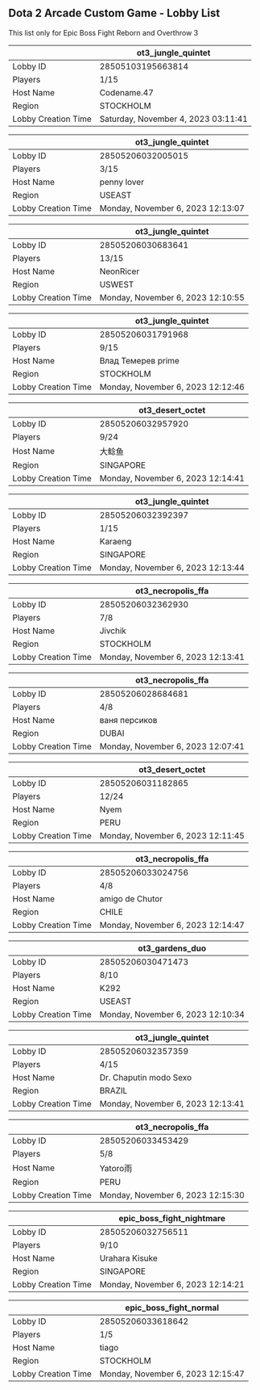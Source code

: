 ## Dota 2 Arcade Custom Game - Lobby List

This list only for Epic Boss Fight Reborn and Overthrow 3

|  | ot3_jungle_quintet |
| ------ | ------ |
| Lobby ID | 28505103195663814 |
| Players | 1/15 |
| Host Name | Codename.47 |
| Region | STOCKHOLM |
| Lobby Creation Time | Saturday, November 4, 2023 03:11:41 |


|  | ot3_jungle_quintet |
| ------ | ------ |
| Lobby ID | 28505206032005015 |
| Players | 3/15 |
| Host Name | penny lover |
| Region | USEAST |
| Lobby Creation Time | Monday, November 6, 2023 12:13:07 |


|  | ot3_jungle_quintet |
| ------ | ------ |
| Lobby ID | 28505206030683641 |
| Players | 13/15 |
| Host Name | NeonRicer |
| Region | USWEST |
| Lobby Creation Time | Monday, November 6, 2023 12:10:55 |


|  | ot3_jungle_quintet |
| ------ | ------ |
| Lobby ID | 28505206031791968 |
| Players | 9/15 |
| Host Name | Влад Темерев prime |
| Region | STOCKHOLM |
| Lobby Creation Time | Monday, November 6, 2023 12:12:46 |


|  | ot3_desert_octet |
| ------ | ------ |
| Lobby ID | 28505206032957920 |
| Players | 9/24 |
| Host Name | 大鲶鱼 |
| Region | SINGAPORE |
| Lobby Creation Time | Monday, November 6, 2023 12:14:41 |


|  | ot3_jungle_quintet |
| ------ | ------ |
| Lobby ID | 28505206032392397 |
| Players | 1/15 |
| Host Name | Karaeng |
| Region | SINGAPORE |
| Lobby Creation Time | Monday, November 6, 2023 12:13:44 |


|  | ot3_necropolis_ffa |
| ------ | ------ |
| Lobby ID | 28505206032362930 |
| Players | 7/8 |
| Host Name | Jivchik |
| Region | STOCKHOLM |
| Lobby Creation Time | Monday, November 6, 2023 12:13:41 |


|  | ot3_necropolis_ffa |
| ------ | ------ |
| Lobby ID | 28505206028684681 |
| Players | 4/8 |
| Host Name | ваня персиков |
| Region | DUBAI |
| Lobby Creation Time | Monday, November 6, 2023 12:07:41 |


|  | ot3_desert_octet |
| ------ | ------ |
| Lobby ID | 28505206031182865 |
| Players | 12/24 |
| Host Name | Nyem |
| Region | PERU |
| Lobby Creation Time | Monday, November 6, 2023 12:11:45 |


|  | ot3_necropolis_ffa |
| ------ | ------ |
| Lobby ID | 28505206033024756 |
| Players | 4/8 |
| Host Name | amigo de Chutor |
| Region | CHILE |
| Lobby Creation Time | Monday, November 6, 2023 12:14:47 |


|  | ot3_gardens_duo |
| ------ | ------ |
| Lobby ID | 28505206030471473 |
| Players | 8/10 |
| Host Name | K292 |
| Region | USEAST |
| Lobby Creation Time | Monday, November 6, 2023 12:10:34 |


|  | ot3_jungle_quintet |
| ------ | ------ |
| Lobby ID | 28505206032357359 |
| Players | 4/15 |
| Host Name | Dr. Chaputin modo Sexo |
| Region | BRAZIL |
| Lobby Creation Time | Monday, November 6, 2023 12:13:41 |


|  | ot3_necropolis_ffa |
| ------ | ------ |
| Lobby ID | 28505206033453429 |
| Players | 5/8 |
| Host Name | Yatoro雨 |
| Region | PERU |
| Lobby Creation Time | Monday, November 6, 2023 12:15:30 |


|  | epic_boss_fight_nightmare |
| ------ | ------ |
| Lobby ID | 28505206032756511 |
| Players | 9/10 |
| Host Name | Urahara Kisuke |
| Region | SINGAPORE |
| Lobby Creation Time | Monday, November 6, 2023 12:14:21 |


|  | epic_boss_fight_normal |
| ------ | ------ |
| Lobby ID | 28505206033618642 |
| Players | 1/5 |
| Host Name | tiago |
| Region | STOCKHOLM |
| Lobby Creation Time | Monday, November 6, 2023 12:15:47 |


